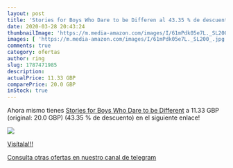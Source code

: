 ```yaml
---
layout: post
title: 'Stories for Boys Who Dare to be Differen al 43.35 % de descuento'
date: 2020-03-28 20:43:24
thumbnailImage: 'https://m.media-amazon.com/images/I/61mPdk05e7L._SL200_.jpg'
images: [ 'https://m.media-amazon.com/images/I/61mPdk05e7L._SL200_.jpg' ]
comments: true
category: ofertas
author: ring
slug: 1787471985
description:
actualPrice: 11.33 GBP
comparePrice: 20.0 GBP
inStock: true
---
```


Ahora mismo tienes [Stories for Boys Who Dare to be Different](https://www.amazon.com/dp/1787471985/?tag=redken08-20) a 11.33 GBP (original: 20.0 GBP) (43.35 %  de descuento) en el siguiente enlace!

[![](https://m.media-amazon.com/images/I/61mPdk05e7L._SL200_.jpg)](https://www.amazon.com/dp/1787471985/?tag=redken08-20)

[Visítala!!!](https://www.amazon.com/dp/1787471985/?tag=redken08-20)

[Consulta otras ofertas en nuestro canal de telegram](https://t.me/s/ofertas25)
